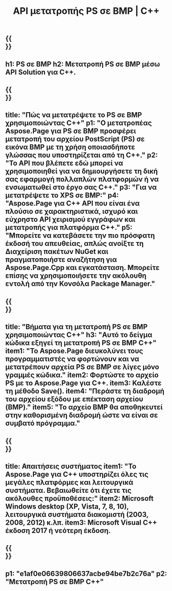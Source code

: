 ﻿---
translation: true
template: /_templates/_conversion-child-cpp.md
title: API μετατροπής PS σε BMP | C++
url: /cpp/conversion/ps-to-bmp/
description: Η μετατροπή PS σε BMP παρέχεται από το Aspose.Page για λύση API C++. Λειτουργεί σε C++ Runtime Environment για Windows 32 bit, Windows 64 bit και Linux 64 bit.
informat: PS
outformat: BMP
otherformats: XPS EPS
---

{{<section banner>}}
---
h1: PS σε BMP
h2: Μετατροπή PS σε BMP μέσω API Solution για C++.
---

{{<section overview>}}
---
title: "Πώς να μετατρέψετε το PS σε BMP χρησιμοποιώντας C++"
p1: "Ο μετατροπέας Aspose.Page για PS σε BMP προσφέρει μετατροπή του αρχείου PostScript (PS) σε εικόνα BMP με τη χρήση οποιασδήποτε γλώσσας που υποστηρίζεται από τη C++."
p2: "Το API που βλέπετε εδώ μπορεί να χρησιμοποιηθεί για να δημιουργήσετε τη δική σας εφαρμογή πολλαπλών πλατφορμών ή να ενσωματωθεί στο έργο σας C++."
p3: "Για να μετατρέψετε το XPS σε BMP:"
p4: "Aspose.Page για C++ API που είναι ένα πλούσιο σε χαρακτηριστικά, ισχυρό και εύχρηστο API χειρισμού εγγράφων και μετατροπής για πλατφόρμα C++."
p5: "Μπορείτε να κατεβάσετε την πιο πρόσφατη έκδοσή του απευθείας, απλώς ανοίξτε τη Διαχείριση πακέτων NuGet και πραγματοποιήστε αναζήτηση για Aspose.Page.Cpp και εγκατάσταση. Μπορείτε επίσης να χρησιμοποιήσετε την ακόλουθη εντολή από την Κονσόλα Package Manager."
---

{{<section feature1>}}
---
title: "Βήματα για τη μετατροπή PS σε BMP χρησιμοποιώντας C++"
h3: "Αυτό το δείγμα κώδικα εξηγεί τη μετατροπή PS σε BMP C++"
item1: "Το Aspose.Page διευκολύνει τους προγραμματιστές να φορτώνουν και να μετατρέπουν αρχεία PS σε BMP σε λίγες μόνο γραμμές κώδικα."
item2: Φορτώστε το αρχείο PS με το Aspose.Page για C++.
item3: Καλέστε τη μέθοδο Save().
item4: "Περάστε τη διαδρομή του αρχείου εξόδου με επέκταση αρχείου (BMP)."
item5: "Το αρχείο BMP θα αποθηκευτεί στην καθορισμένη διαδρομή ώστε να είναι σε συμβατό πρόγραμμα."
---

{{<section feature2>}}
---
title: Απαιτήσεις συστήματος
item1: "Το Aspose.Page για C++ υποστηρίζει όλες τις μεγάλες πλατφόρμες και λειτουργικά συστήματα. Βεβαιωθείτε ότι έχετε τις ακόλουθες προϋποθέσεις:"
item2: Microsoft Windows desktop (XP, Vista, 7, 8, 10), λειτουργικά συστήματα διακομιστή (2003, 2008, 2012) κ.λπ.
item3: Microsoft Visual C++ έκδοση 2017 ή νεότερη έκδοση.
---

{{<section gist>}}
---
p1: "e1af0e06639806637acbe94be7b2c76a"
p2: "Μετατροπή PS σε BMP C++"
---
